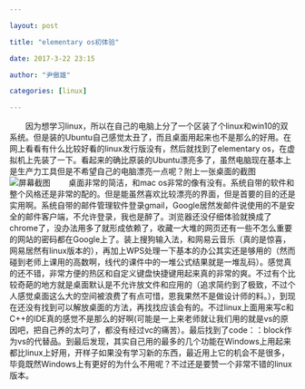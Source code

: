 ```yaml
---

layout: post

title: "elementary os初体验"

date: 2017-3-22 23:15

author: "尹傲雄"

categories: [linux]

---
```

　　因为想学习linux，所以在自己的电脑上分了一个区装了个linux和win10的双系统。但是装的Ubuntu自己感觉太丑了，而且桌面用起来也不是那么的好用。在网上看看有什么比较好看的linux发行版没有，然后就找到了elementary os，在虚拟机上先装了一下。看起来的确比原装的Ubuntu漂亮多了，虽然电脑现在基本上是生产力工具但是不希望自己的电脑漂亮一点呢？附上一张桌面的截图![屏幕截图](yinaoxiong.github.io/img/post1.png)
　　桌面非常的简洁，和mac os非常的像有没有。系统自带的软件和整个风格还是非常的配的。但是能虽然喜欢比较漂亮的界面，但是首要的目的还是实用啊。系统自带的邮件管理软件登录gmail，Google居然发邮件说使用的不是安全的邮件客户端，不允许登录，我也是醉了。浏览器还没仔细体验就换成了chrome了，没办法用多了就形成依赖了，收藏一大堆的网页还有一些不怎么重要的网站的密码都在Google上了。装上搜狗输入法，和网易云音乐（真的是惊喜，网易居然有linux版本的），再加上WPS处理一下基本的办公其实还是够用的（然而碰到老师上课用的高数啊，线代的课件中的一堆公式结果就是一堆乱码）。感觉真的还不错，非常方便的热区和自定义键盘快捷键用起来真的非常的爽。不过有个比较奇葩的地方就是桌面默认是不允许放文件和应用的（追求简约到了极致，不过个人感觉桌面这么大的空间被浪费了有点可惜，恩我果然不是做设计师的料。），到现在还没有找到可以解放桌面的方法，再找找应该会有的。不过linux上面用来写c和C++的IDE真的感觉不是那么的好啊(可能是一上来老师就让我们用的就是vs的原因吧，把自己养的太叼了，都没有经过vc的痛苦）。最后找到了code：：block作为vs的代替品。到最后发现，其实自己用的最多的几个功能在Windows上用起来都比linux上好用，开样子如果没有学习新的东西，最近用上它的机会不是很多，毕竟既然Windows上有更好的为什么不用呢？不过还是要赞一个非常不错的linux版本。
